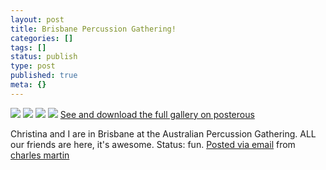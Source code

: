 ```yaml
---
layout: post
title: Brisbane Percussion Gathering!
categories: []
tags: []
status: publish
type: post
published: true
meta: {}
---
```




[![](http://posterous.com/getfile/files.posterous.com/charlesmartin/9w8V7y2Xwy19jpRb3EkQVZt0tHSMiwi7enLOdqt5YVwneTyvGJZdYXCtSYYI/photo_1.jpg.scaled.500.jpg)](http://posterous.com/getfile/files.posterous.com/charlesmartin/ELjCn3e8k6oHkCc1Akf68BkrOWdc4kmKRqxpEnUPuFqjiRLoWBOythlIgHAi/photo_1.jpg.scaled.1000.jpg) 
[![](http://posterous.com/getfile/files.posterous.com/charlesmartin/TFCoL0vuwysyWA3OF2JNxMSEynRJpLurHTCXQLh2cIfDpdHEGkPYERcUfhNs/photo_2.jpg.scaled.500.jpg)](http://posterous.com/getfile/files.posterous.com/charlesmartin/xJgJZB55V1cKGHWyzqkRL5sddaxDOpXGmz2JXrBYcXQPfNcPTH8CuDss1uNc/photo_2.jpg.scaled.1000.jpg) 
[![](http://posterous.com/getfile/files.posterous.com/charlesmartin/NlI7kKOQdSSzZMIFAc2p3uyHd9xREwVFiNGJlDZ21soAUMXvK2JFV7vbZd1f/photo_3.jpg.scaled.500.jpg)](http://posterous.com/getfile/files.posterous.com/charlesmartin/8PiFmuNvSqQZ4sNYJgU0dswMvG9igVLpdsyo2nFnvZcM5nBhPZyp3MXCTONi/photo_3.jpg.scaled.1000.jpg) 
[![](http://posterous.com/getfile/files.posterous.com/charlesmartin/oKVZixpqk29MtVQC2OdxflXl3EWAln11yYK2aFhGMsv5J8XYUf9HaaArOaE4/photo_4.jpg.scaled.500.jpg)](http://posterous.com/getfile/files.posterous.com/charlesmartin/p1nuAADNR4OLGvvrJc63cV8FmFEkNgIAJmOu0BnXxaGIWv6SK7VBvuthwqG9/photo_4.jpg.scaled.1000.jpg) 
[See and download the full gallery on posterous](http://charlesmartin.posterous.com/brisbane-percussion-gathering)

Christina and I are in Brisbane at the Australian Percussion Gathering. ALL our friends are here, it's awesome. Status: fun. 
[Posted via email](http://posterous.com)  from 
[charles martin](http://charlesmartin.posterous.com/brisbane-percussion-gathering)
